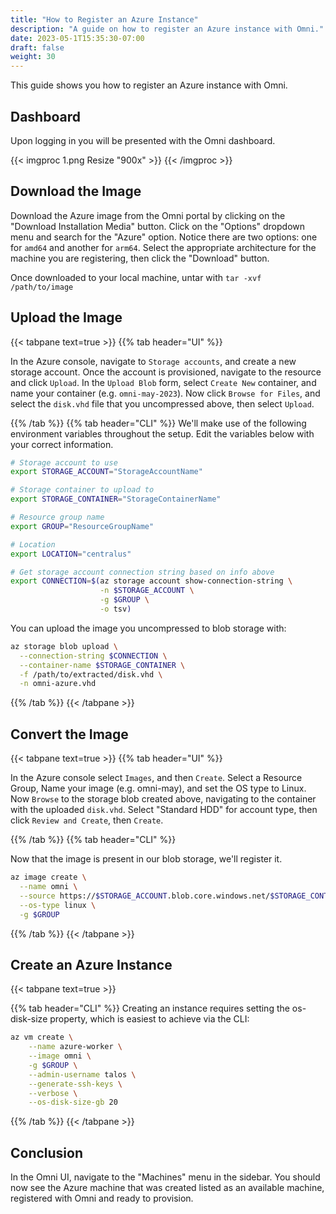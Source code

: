 ```yaml
---
title: "How to Register an Azure Instance"
description: "A guide on how to register an Azure instance with Omni."
date: 2023-05-1T15:35:30-07:00
draft: false
weight: 30
---
```


This guide shows you how to register an Azure instance with Omni.

## Dashboard

Upon logging in you will be presented with the Omni dashboard.

{{< imgproc 1.png Resize "900x" >}}
{{< /imgproc >}}

## Download the Image

Download the Azure image from the Omni portal by clicking on the "Download Installation Media" button.
Click on the "Options" dropdown menu and search for the "Azure" option.
Notice there are two options: one for `amd64` and another for `arm64`.
Select the appropriate architecture for the machine you are registering, then click the "Download" button.

Once downloaded to your local machine, untar with `tar -xvf /path/to/image`

## Upload the Image

{{< tabpane text=true >}}
{{% tab header="UI" %}}

In the Azure console, navigate to `Storage accounts`, and create a new storage account.
Once the account is provisioned, navigate to the resource and click `Upload`. In the `Upload Blob` form, select `Create New` container, and name your container (e.g. `omni-may-2023`).
Now click `Browse for Files`, and select the `disk.vhd` file that you uncompressed above, then select `Upload`.

{{% /tab %}}
{{% tab header="CLI" %}}
We'll make use of the following environment variables throughout the setup.
Edit the variables below with your correct information.

```bash
# Storage account to use
export STORAGE_ACCOUNT="StorageAccountName"

# Storage container to upload to
export STORAGE_CONTAINER="StorageContainerName"

# Resource group name
export GROUP="ResourceGroupName"

# Location
export LOCATION="centralus"

# Get storage account connection string based on info above
export CONNECTION=$(az storage account show-connection-string \
                    -n $STORAGE_ACCOUNT \
                    -g $GROUP \
                    -o tsv)
```

You can upload the image you uncompressed to blob storage with:

```bash
az storage blob upload \
  --connection-string $CONNECTION \
  --container-name $STORAGE_CONTAINER \
  -f /path/to/extracted/disk.vhd \
  -n omni-azure.vhd
```

{{% /tab %}}
{{< /tabpane >}}

## Convert the Image

{{< tabpane text=true >}}
{{% tab header="UI" %}}

In the Azure console select `Images`, and then `Create`.
Select a Resource Group, Name your image (e.g. omni-may), and set the OS type to Linux.
Now `Browse` to the storage blob created above, navigating to the container with the uploaded `disk.vhd`.
Select "Standard HDD" for account type, then click `Review and Create`, then `Create`.

{{% /tab %}}
{{% tab header="CLI" %}}

Now that the image is present in our blob storage, we'll register it.

```bash
az image create \
  --name omni \
  --source https://$STORAGE_ACCOUNT.blob.core.windows.net/$STORAGE_CONTAINER/omni-azure.vhd \
  --os-type linux \
  -g $GROUP
```

{{% /tab %}}
{{< /tabpane >}}

## Create an Azure Instance

{{< tabpane text=true >}}

{{% tab header="CLI" %}}
Creating an instance requires setting the os-disk-size property, which is easiest to achieve via the CLI:
```bash
az vm create \
    --name azure-worker \
    --image omni \
    -g $GROUP \
    --admin-username talos \
    --generate-ssh-keys \
    --verbose \
    --os-disk-size-gb 20 
```

{{% /tab %}}
{{< /tabpane >}}

## Conclusion

In the Omni UI, navigate to the "Machines" menu in the sidebar.
You should now see the Azure machine that was created listed as an available machine, registered with Omni and ready to provision.
